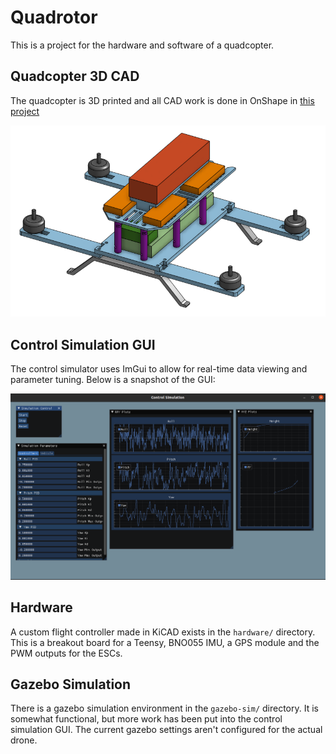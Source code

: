 
# Quadrotor

This is a project for the hardware and software of a quadcopter.

## Quadcopter 3D CAD
The quadcopter is 3D printed and all CAD work is done in OnShape in [this project](https://cad.onshape.com/documents/413384f17bd393d247c9b79e/w/f46ad751ac408daab1c55c23/e/428b8b34f12af24e5b48da17?renderMode=0&uiState=62fc49f3bee5066f5bad792f)

![Quadcopter CAD](/img/quadcopter-cad.png)

## Control Simulation GUI

The control simulator uses ImGui to allow for real-time data viewing and parameter tuning. Below is a snapshot of the GUI:

![Control Sim GUI](/img/gui_example.png)

## Hardware

A custom flight controller made in KiCAD exists in the `hardware/` directory. This is a breakout board for a Teensy, BNO055 IMU, a GPS module and the PWM outputs for the ESCs.

## Gazebo Simulation

There is a gazebo simulation environment in the `gazebo-sim/` directory. It is somewhat functional, but more work has been put into the control simulation GUI. The current gazebo settings aren't configured for the actual drone.
